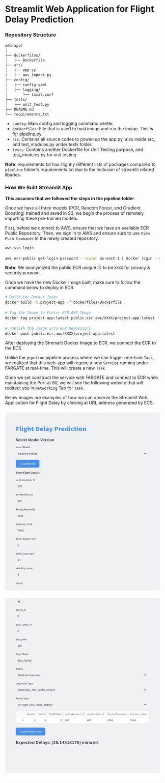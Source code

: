 # Streamlit Web Application for Flight Delay Prediction

### Repository Structure
```
web-app/
│
├── dockerfiles/
│   ├── Dockerfile
├── src/
│   ├── app.py
│   ├── aws_import.py
├── config/
│   ├── config.yaml
│   ├── logging/
│       └── local.conf
├── tests/
│   ├── unit_test.py
├── README.md
└── requirements.txt
```

- `config`: Main config and logging command center.
- `dockerfiles`: File that is used to buid image and run the image. This is for pipeline.py.
- `src`: Contains all source codes to power-up the app.py, also inside src, and test_modules.py under tests folder.
- `tests`: Contains another Dockerfile for Unit Testing purpose, and test_modules.py for unit testing.

**Note**: requirements.txt has slightly different lists of packages compared to `pipeline` folder's requirements.txt due to the inclusion of streamlit related libaries.

### How We Built Streamlit App

**This assumes that we followed the steps in the pipeline folder**

Once we have all three models (PCR, Random Forest, and Gradient Boosting) trained and saved in S3, we begin the process of remotely importing these pre-trained models.

First, before we connect to AWS, ensure that we have an available ECR Public Repository. Then, we sign in to AWS and ensure sure to use `View Push Commands` in the newly created repository.

```bash
aws sso login

aws ecr-public get-login-password --region us-east-1 | docker login --username AWS --password-stdin public.ecr.aws/XXXX
```

**Note:** We anonymized the public ECR unique ID to be `XXXX` for privacy & security purpose.

Once we have the new Docker Image built, make sure to follow the command below to deploy in ECR:

```bash
# Build the Docker Image
docker build -t project-app -f dockerfiles/Dockerfile .

# Tag the Image to Public ECR AWS Image
docker tag project-app:latest public.ecr.aws/XXXX/project-app:latest

# Publish the Image into ECR Repository
docker push public.ecr.aws/XXXX/project-app:latest
```

After deploying the Stremailt Docker Image to ECR, we connect the ECR to the ECS.

Unlike the `pipeline` pipeline process where we can trigger one-time `Task`, we realized that this web-app will require a new `Service` running under FARGATE at real-time. This will create a new `Task`

Once we set construct the service with FARGATE and connect to ECR while maintaining the Port at 80, we will see the following website that will redirect you in `Networking` Tab for `Task`.

Below images are examples of how we can observe the Streamlit Web Application for Flight Delay by clicking at URL address generated by ECS.

<img src="./image/web1.jpg" alt="Streamlit page1" width="600" height="600">

<img src="./image/web2.jpg" alt="Streamlit page2" width="600" height="600">
